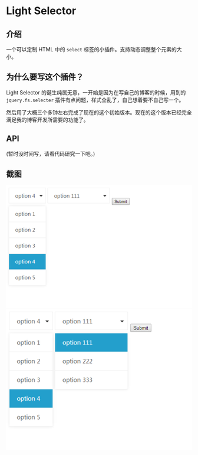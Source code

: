 # Light Selector

## 介绍

一个可以定制 HTML 中的 `select` 标签的小插件。支持动态调整整个元素的大小。

## 为什么要写这个插件？

Light Selector 的诞生纯属无意，一开始是因为在写自己的博客的时候，用到的 `jquery.fs.selecter` 插件有点问题，样式全乱了，自己想着要不自己写一个。

然后用了大概三个多钟左右完成了现在的这个初始版本。现在的这个版本已经完全满足我的博客开发所需要的功能了。

## API

(暂时没时间写，请看代码研究一下吧。)

## 截图

![](screenshoot/jquery.ls.1.png)
![](screenshoot/jquery.ls.2.png)